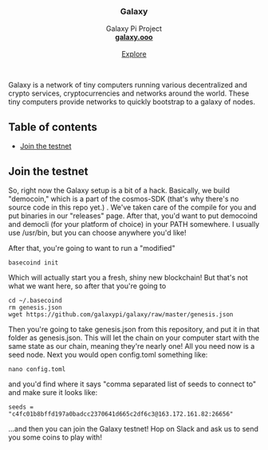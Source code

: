 <p align="center">
  <br/>

  <h3 align="center">Galaxy</h3>

  <p align="center">
    Galaxy Pi Project
    <br/>
    <a href="http://galaxy.ooo"><strong>galaxy.ooo</strong></a>
    <br/>
    <br/>
    <a href="https://github.com/galaxypi/">Explore</a>
  </p>
</p>

<br/>

Galaxy is a network of tiny computers running various decentralized and crypto services, cryptocurrencies and networks around the world. These tiny computers provide networks to quickly bootstrap to a galaxy of nodes.

## Table of contents

- [Join the testnet](#join-the-testnet)

## Join the testnet
So, right now the Galaxy setup is a bit of a hack.  Basically, we build "democoin," which is a part of the cosmos-SDK (that's why there's no source code in this repo yet.) .  We've taken care of the compile for you and put binaries in our "releases" page.  After that, you'd want to put democoind and democli (for your platform of choice) in your PATH somewhere.  I usually use /usr/bin, but you can choose anywhere you'd like!

After that, you're going to want to run a "modified"

```
basecoind init
```

Which will actually start you a fresh, shiny new blockchain!  But that's not what we want here, so after that you're going to

```
cd ~/.basecoind
rm genesis.json
wget https://github.com/galaxypi/galaxy/raw/master/genesis.json
```

Then you're going to take genesis.json from this repository, and put it in that folder as genesis.json.  This will let the chain on your computer start with the same state as our chain, meaning they're nearly one!  All you need now is a seed node.  Next you would open config.toml something like:

```
nano config.toml
```

and you'd find where it says "comma separated list of seeds to connect to" and make sure it looks like:

```
seeds = "c4fc01b8bffd197a0badcc2370641d665c2df6c3@163.172.161.82:26656"
```

...and then you can join the Galaxy testnet!  Hop on Slack and ask us to send you some coins to play with!
